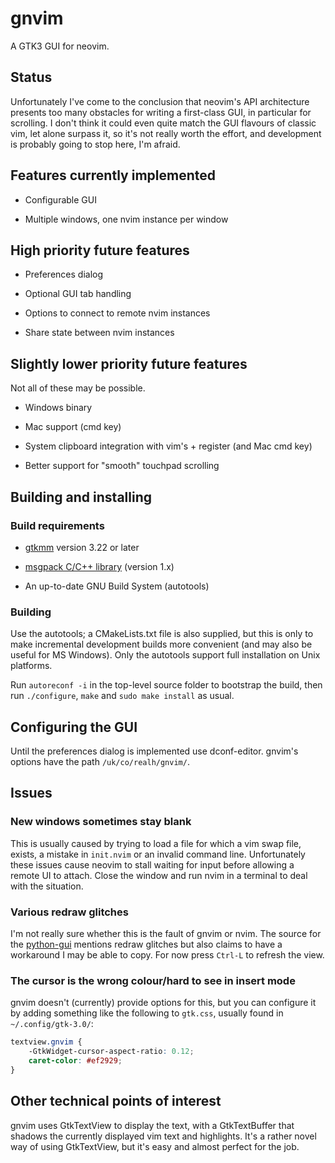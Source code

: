 # gnvim

A GTK3 GUI for neovim.

## Status

Unfortunately I've come to the conclusion that neovim's API architecture
presents too many obstacles for writing a first-class GUI, in particular for
scrolling. I don't think it could even quite match the GUI flavours of classic
vim, let alone surpass it, so it's not really worth the effort, and development
is probably going to stop here, I'm afraid.

## Features currently implemented

* Configurable GUI

* Multiple windows, one nvim instance per window

## High priority future features

* Preferences dialog

* Optional GUI tab handling

* Options to connect to remote nvim instances

* Share state between nvim instances

## Slightly lower priority future features

Not all of these may be possible.

* Windows binary

* Mac support (cmd key)

* System clipboard integration with vim's + register (and Mac cmd key)

* Better support for "smooth" touchpad scrolling

## Building and installing

### Build requirements

* [gtkmm](http://www.gtkmm.org) version 3.22 or later

* [msgpack C/C++ library](https://github.com/msgpack/msgpack-c) (version 1.x)

* An up-to-date GNU Build System (autotools)

### Building

Use the autotools; a CMakeLists.txt file is also supplied, but this is only to
make incremental development builds more convenient (and may also be useful for
MS Windows). Only the autotools support full installation on Unix platforms.

Run `autoreconf -i` in the top-level source folder to bootstrap the build, then
run `./configure`, `make` and `sudo make install` as usual.

## Configuring the GUI

Until the preferences dialog is implemented use dconf-editor. gnvim's options
have the path `/uk/co/realh/gnvim/`.

## Issues

### New windows sometimes stay blank

This is usually caused by trying to load a file for which a vim swap file,
exists, a mistake in `init.nvim` or an invalid command line. Unfortunately
these issues cause neovim to stall waiting for input before allowing a remote
UI to attach. Close the window and run nvim in a terminal to deal with the
situation.

### Various redraw glitches

I'm not really sure whether this is the fault of gnvim or nvim. The source for
the [python-gui](https://github.com/neovim/python-gui) mentions redraw glitches
but also claims to have a workaround I may be able to copy. For now press
`Ctrl-L` to refresh the view.

### The cursor is the wrong colour/hard to see in insert mode

gnvim doesn't (currently) provide options for this, but you can configure it by
adding something like the following to `gtk.css`, usually found in
`~/.config/gtk-3.0/`:

```css
textview.gnvim {
    -GtkWidget-cursor-aspect-ratio: 0.12;
    caret-color: #ef2929;
}
```

## Other technical points of interest

gnvim uses GtkTextView to display the text, with a GtkTextBuffer that shadows
the currently displayed vim text and highlights. It's a rather novel way of
using GtkTextView, but it's easy and almost perfect for the job.
